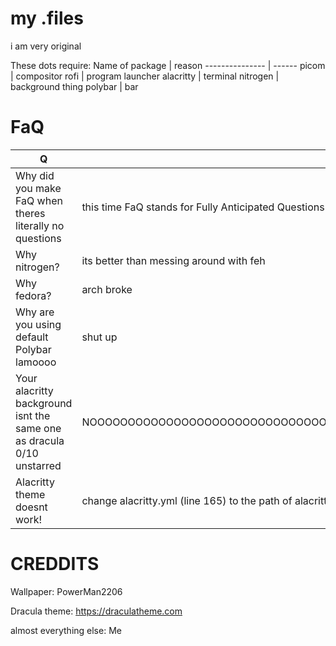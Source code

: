 # my .files
i am very original

These dots require:
Name of package | reason
--------------- | ------
picom | compositor
rofi | program launcher 
alacritty | terminal
nitrogen | background thing
polybar | bar

# FaQ
Q | A
--|--
Why did you make FaQ when theres literally no questions | this time FaQ stands for Fully Anticipated Questions
Why nitrogen? | its better than messing around with feh
Why fedora? | arch broke
Why are you using default Polybar lamoooo | shut up 
Your alacritty background isnt the same one as dracula 0/10 unstarred | NOOOOOOOOOOOOOOOOOOOOOOOOOOOOOOOOOOOOOOOOOOOOOOOOOOOOOOOOOOOOOOOOOOOOOOOOOOOOOOOOOOOOOOOOOOOOOOOOOOOOOOOOOOOOOOOOOOOOOOOOOOOOOOOOOOOOOOOOOOOO-
Alacritty theme doesnt work! | change alacritty.yml (line 165) to the path of alacritty-theme.yml

# CREDDITS
Wallpaper: PowerMan2206

Dracula theme: https://draculatheme.com

almost everything else: Me

